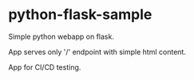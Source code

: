 # python-flask-sample

Simple python webapp on flask.

App serves only '/' endpoint with simple html content.

App for CI/CD testing.